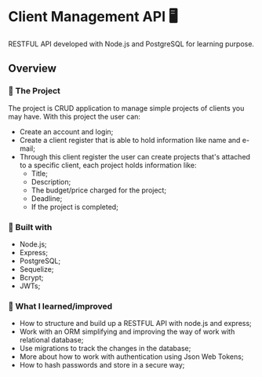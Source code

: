 # Client Management API :desktop_computer:
RESTFUL API developed with Node.js and PostgreSQL for learning purpose.

## Overview
### :scroll: The Project 
The project is CRUD application to manage simple projects of clients you may have. With this project the user can:
- Create an account and login;
- Create a client register that is able to hold information like name and e-mail;
- Through this client register the user can create projects that's attached to a specific client, each project holds information like:
  - Title;
  - Description;
  - The budget/price charged for the project;
  - Deadline;
  - If the project is completed;

### :wrench: Built with
- Node.js;
- Express;
- PostgreSQL;
- Sequelize;
- Bcrypt;
- JWTs;

### :mag_right: What I learned/improved
- How to structure and build up a RESTFUL API with node.js and express;
- Work with an ORM simplifying and improving the way of work with relational database;
- Use migrations to track the changes in the database;
- More about how to work with authentication using Json Web Tokens;
- How to hash passwords and store in a secure way;
